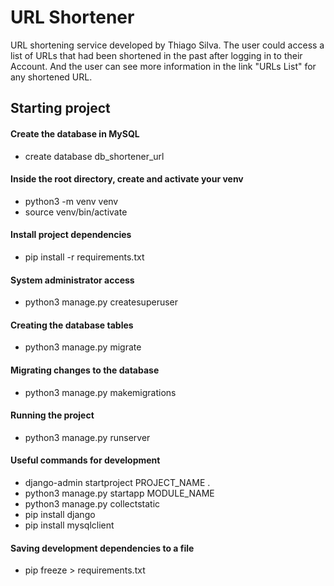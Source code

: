 # URL Shortener
URL shortening service developed by Thiago Silva. The user could access a list of URLs that had been shortened in the 
past after logging in to their Account. And the user can see more information in the link "URLs List"
for any shortened URL.

## Starting project

#### Create the database in MySQL
* create database db_shortener_url

#### Inside the root directory, create and activate your venv
* python3 -m venv venv
* source venv/bin/activate

#### Install project dependencies
* pip install -r requirements.txt

#### System administrator access
* python3 manage.py createsuperuser

#### Creating the database tables
* python3 manage.py migrate

#### Migrating changes to the database
* python3 manage.py makemigrations

#### Running the project
* python3 manage.py runserver

#### Useful commands for development
* django-admin startproject PROJECT_NAME .
* python3 manage.py startapp MODULE_NAME
* python3 manage.py collectstatic
* pip install django
* pip install mysqlclient

#### Saving development dependencies to a file
* pip freeze > requirements.txt